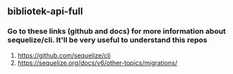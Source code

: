 ## bibliotek-api-full
### Go to these links (github and docs) for more information about sequelize/cli. It'll be very useful to understand this repos
1. https://github.com/sequelize/cli
2. https://sequelize.org/docs/v6/other-topics/migrations/

